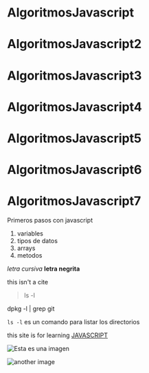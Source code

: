 # AlgoritmosJavascript
# AlgoritmosJavascript2

# AlgoritmosJavascript3

# AlgoritmosJavascript4

# AlgoritmosJavascript5

# AlgoritmosJavascript6

# AlgoritmosJavascript7

Primeros pasos con javascript

1. variables
2. tipos de datos
3. arrays
4. metodos

*letra cursiva*
**letra negrita**


this isn't a cite
>ls -l

dpkg -l  | grep git

`ls -l` es un comando para listar los directorios

this site is for learning [JAVASCRIPT](https://docs.github.com/es/get-started/writing-on-github/getting-started-with-writing-and-formatting-on-github/basic-writing-and-formatting-syntax#headings)

![Esta es una imagen](https://myoctocat.com/assets/images/base-octocat.svg)

![another image](https://cdn.pixabay.com/photo/2021/02/01/10/13/mandala-5970032_960_720.jpg)

